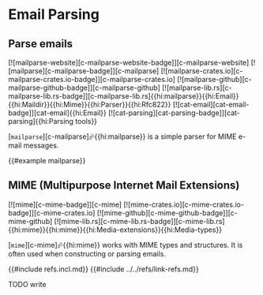 # Email Parsing

## Parse emails

[![mailparse-website][c-mailparse-website-badge]][c-mailparse-website] [![mailparse][c-mailparse-badge]][c-mailparse] [![mailparse-crates.io][c-mailparse-crates.io-badge]][c-mailparse-crates.io] [![mailparse-github][c-mailparse-github-badge]][c-mailparse-github] [![mailparse-lib.rs][c-mailparse-lib.rs-badge]][c-mailparse-lib.rs]{{hi:mailparse}}{{hi:Email}}{{hi:Maildir}}{{hi:Mime}}{{hi:Parser}}{{hi:Rfc822}} [![cat-email][cat-email-badge]][cat-email]{{hi:Email}} [![cat-parsing][cat-parsing-badge]][cat-parsing]{{hi:Parsing tools}}

[`mailparse`][c-mailparse]⮳{{hi:mailparse}} is a simple parser for MIME e-mail messages.

{{#example mailparse}}

## MIME (Multipurpose Internet Mail Extensions)

[![mime][c-mime-badge]][c-mime] [![mime-crates.io][c-mime-crates.io-badge]][c-mime-crates.io] [![mime-github][c-mime-github-badge]][c-mime-github] [![mime-lib.rs][c-mime-lib.rs-badge]][c-mime-lib.rs]{{hi:mime}}{{hi:mime}}{{hi:Media-extensions}}{{hi:Media-types}}

[`mime`][c-mime]⮳{{hi:mime}} works with MIME types and structures. It is often used when constructing or parsing emails.

{{#include refs.incl.md}}
{{#include ../../refs/link-refs.md}}

<div class="hidden">
TODO write
</div>
